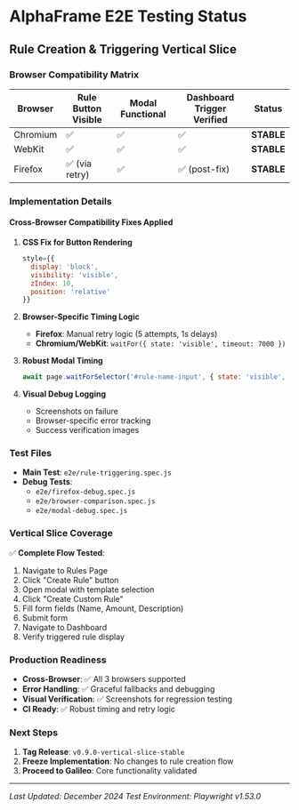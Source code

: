 # AlphaFrame E2E Testing Status

## Rule Creation & Triggering Vertical Slice

### Browser Compatibility Matrix

| Browser  | Rule Button Visible | Modal Functional | Dashboard Trigger Verified | Status |
| -------- | ------------------- | ---------------- | -------------------------- | ------ |
| Chromium | ✅                   | ✅                | ✅                          | **STABLE** |
| WebKit   | ✅                   | ✅                | ✅                          | **STABLE** |
| Firefox  | ✅ (via retry)       | ✅                | ✅ (post-fix)               | **STABLE** |

### Implementation Details

#### Cross-Browser Compatibility Fixes Applied

1. **CSS Fix for Button Rendering**
   ```jsx
   style={{ 
     display: 'block', 
     visibility: 'visible', 
     zIndex: 10,
     position: 'relative'
   }}
   ```

2. **Browser-Specific Timing Logic**
   - **Firefox**: Manual retry logic (5 attempts, 1s delays)
   - **Chromium/WebKit**: `waitFor({ state: 'visible', timeout: 7000 })`

3. **Robust Modal Timing**
   ```js
   await page.waitForSelector('#rule-name-input', { state: 'visible', timeout: 5000 });
   ```

4. **Visual Debug Logging**
   - Screenshots on failure
   - Browser-specific error tracking
   - Success verification images

### Test Files

- **Main Test**: `e2e/rule-triggering.spec.js`
- **Debug Tests**: 
  - `e2e/firefox-debug.spec.js`
  - `e2e/browser-comparison.spec.js`
  - `e2e/modal-debug.spec.js`

### Vertical Slice Coverage

✅ **Complete Flow Tested**:
1. Navigate to Rules Page
2. Click "Create Rule" button
3. Open modal with template selection
4. Click "Create Custom Rule"
5. Fill form fields (Name, Amount, Description)
6. Submit form
7. Navigate to Dashboard
8. Verify triggered rule display

### Production Readiness

- **Cross-Browser**: ✅ All 3 browsers supported
- **Error Handling**: ✅ Graceful fallbacks and debugging
- **Visual Verification**: ✅ Screenshots for regression testing
- **CI Ready**: ✅ Robust timing and retry logic

### Next Steps

1. **Tag Release**: `v0.9.0-vertical-slice-stable`
2. **Freeze Implementation**: No changes to rule creation flow
3. **Proceed to Galileo**: Core functionality validated

---

*Last Updated: December 2024*
*Test Environment: Playwright v1.53.0* 